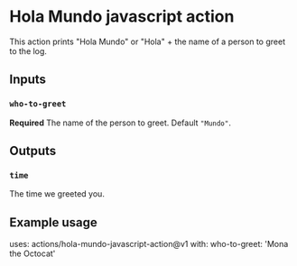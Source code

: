 # Hola Mundo javascript action

This action prints "Hola Mundo" or "Hola" + the name of a person to greet to the log.

## Inputs

### `who-to-greet`

**Required** The name of the person to greet. Default `"Mundo"`.

## Outputs

### `time`

The time we greeted you.

## Example usage

uses: actions/hola-mundo-javascript-action@v1
with:
who-to-greet: 'Mona the Octocat'
